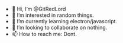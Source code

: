 - 👋 Hi, I’m @GitRedLord
- 👀 I’m interested in random things.
- 🌱 I’m currently learning electron/javascript.
- 💞️ I’m looking to collaborate on nothing.
- 📫 How to reach me: Dont.

<!---
GitRedLord/GitRedLord is a ✨ special ✨ repository because its `README.md` (this file) appears on your GitHub profile.
You can click the Preview link to take a look at your changes.
--->
